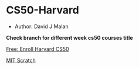 # CS50-Harvard
- Author: David J Malan

**Check branch for different week cs50 courses title**

[Free: Enroll Harvard CS50](https://www.edx.org/course/cs50s-introduction-to-computer-science)

[MIT Scratch](https://scratch.mit.edu/)

